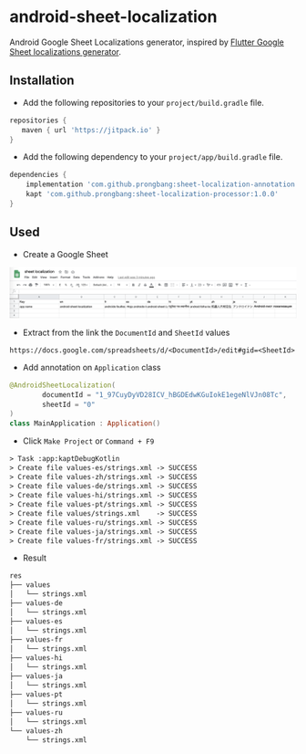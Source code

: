 # android-sheet-localization

Android Google Sheet Localizations generator, inspired by [Flutter Google Sheet localizations generator](https://github.com/aloisdeniel/flutter_sheet_localization).

## Installation

- Add the following repositories to your `project/build.gradle` file.

```groovy
repositories {
   maven { url 'https://jitpack.io' }
}
```

- Add the following dependency to your `project/app/build.gradle` file.

```groovy
dependencies {
    implementation 'com.github.prongbang:sheet-localization-annotation:1.0.0'
    kapt 'com.github.prongbang:sheet-localization-processor:1.0.0'
}
```

## Used

- Create a Google Sheet

![Sheet](/screenshot/sheet.png)

- Extract from the link the `DocumentId` and `SheetId` values

```
https://docs.google.com/spreadsheets/d/<DocumentId>/edit#gid=<SheetId>
```

- Add annotation on `Application` class

```kotlin
@AndroidSheetLocalization(
		documentId = "1_97CuyDyVD28ICV_hBGDEdwKGuIokE1egeNlVJn08Tc",
		sheetId = "0"
)
class MainApplication : Application()
```

- Click `Make Project` or `Command + F9`

```
> Task :app:kaptDebugKotlin
> Create file values-es/strings.xml	-> SUCCESS
> Create file values-zh/strings.xml	-> SUCCESS
> Create file values-de/strings.xml	-> SUCCESS
> Create file values-hi/strings.xml	-> SUCCESS
> Create file values-pt/strings.xml	-> SUCCESS
> Create file values/strings.xml	-> SUCCESS
> Create file values-ru/strings.xml	-> SUCCESS
> Create file values-ja/strings.xml	-> SUCCESS
> Create file values-fr/strings.xml	-> SUCCESS
```

- Result

```
res
├── values
│   └── strings.xml
├── values-de
│   └── strings.xml
├── values-es
│   └── strings.xml
├── values-fr
│   └── strings.xml
├── values-hi
│   └── strings.xml
├── values-ja
│   └── strings.xml
├── values-pt
│   └── strings.xml
├── values-ru
│   └── strings.xml
└── values-zh
    └── strings.xml
```